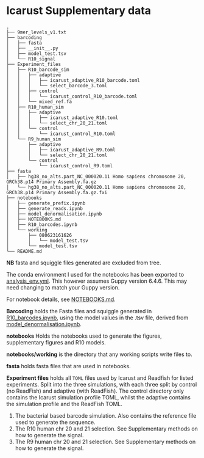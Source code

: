 # Icarust Supplementary data
```
.
├── 9mer_levels_v1.txt
├── barcoding
│   ├── fasta
│   ├── __init__.py
│   ├── model_test.tsv
│   └── R10_signal
├── Experiment_files
│   ├── R10_barcode_sim
│   │   ├── adaptive
│   │   │   ├── icarust_adaptive_R10_barcode.toml
│   │   │   └── select_barcode_3.toml
│   │   ├── control
│   │   │   └── icarust_control_R10_barcode.toml
│   │   └── mixed_ref.fa
│   ├── R10_human_sim
│   │   ├── adaptive
│   │   │   ├── icarust_adaptive_R10.toml
│   │   │   └── select_chr_20_21.toml
│   │   └── control
│   │       └── icarust_control_R10.toml
│   └── R9_human_sim
│       ├── adaptive
│       │   ├── icarust_adaptive_R9.toml
│       │   └── select_chr_20_21.toml
│       └── control
│           └── icarust_control_R9.toml
├── fasta
│   ├── hg38_no_alts.part_NC_000020.11 Homo sapiens chromosome 20, GRCh38.p14 Primary Assembly.fa.gz
│   └── hg38_no_alts.part_NC_000020.11 Homo sapiens chromosome 20, GRCh38.p14 Primary Assembly.fa.gz.fxi
├── notebooks
│   ├── generate_prefix.ipynb
│   ├── generate_reads.ipynb
│   ├── model_denormalisation.ipynb
│   ├── NOTEBOOKS.md
│   ├── R10_barcodes.ipynb
│   └── working
│       ├── 080623161626
│       │   └── model_test.tsv
│       └── model_test.tsv
└── README.md

```
**NB** fasta and squiggle files generated are excluded from tree.

The conda environment I used for the notebooks has been exported to [analysis_env.yml](analysis_env.yml). This however assumes Guppy version 6.4.6. This may need changing to match your Guppy version.

For notebook details, see [NOTEBOOKS.md](notebooks/NOTEBOOKS.md).

**Barcoding** holds the Fasta files and squiggle generated in [R10_barcodes.ipynb](notebooks/R10_barcodes.ipynb), using the model values in the .tsv file, derived from [model_denormalisation.ipynb](notebooks/model_denormalisation.ipynb).

**notebooks** Holds the notebooks used to generate the figures, supplementary figures and R10 models.

**notebooks/working** is the directory that any working scripts write files to.

**fasta** holds fasta files that are used in notebooks.

**Experiment files** holds all `TOML` files used by Icarust and Readfish for listed experiments. Split into the three simulations, with each three split by control (no ReadFish) and adaptive (with ReadFish). The control directory only contains the Icarust simulation profile TOML, whilst the adaptive contains the simulation profile and the ReadFish TOML.

1. The bacterial based barcode simulation. Also contains the reference file used to generate the sequence.
2. The R10 human chr 20 and 21 selection. See Supplementary methods on how to generate the signal.
3. The R9 human chr 20 and 21 selection. See Supplementary methods on how to generate the signal.